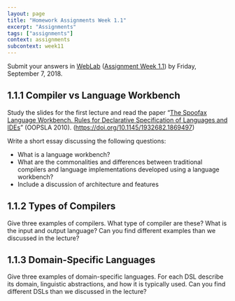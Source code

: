 ```yaml
---
layout: page
title: "Homework Assignments Week 1.1"
excerpt: "Assignments"
tags: ["assignments"]
context: assignments
subcontext: week11
---
```


Submit your answers in [WebLab](https://weblab.tudelft.nl/cs4200/2018-2019/) ([Assignment Week 1.1](https://weblab.tudelft.nl/cs4200/2018-2019/assignment/20428/view)) by Friday, September 7, 2018.

## 1.1.1 Compiler vs Language Workbench

Study the slides for the first lecture and read the paper “[The Spoofax Language Workbench. Rules for Declarative Specification of Languages and IDEs](https://doi.org/10.1145/1932682.1869497)” (OOPSLA 2010). (<https://doi.org/10.1145/1932682.1869497>)

Write a short essay discussing the following questions:

- What is a language workbench?
- What are the commonalities and differences between traditional compilers and language implementations developed using a language workbench?
- Include a discussion of architecture and features


## 1.1.2 Types of Compilers

Give three examples of compilers. What type of compiler are these? What is the input and output language? Can you find different examples than we discussed in the lecture?


## 1.1.3 Domain-Specific Languages

Give three examples of domain-specific languages. For each DSL describe its domain, linguistic abstractions, and how it is typically used. Can you find different DSLs than we discussed in the lecture?
